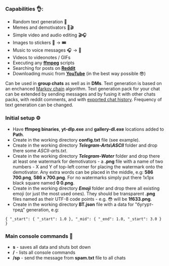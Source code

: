 ### Capabilities 👌:
- Random text generation 💬
- Memes and demotivators 📸🎬
- Simple video and audio editing 🎬🎧
- Images to stickers 📸 -> 🎟
- Music to voice messages 🎧 -> 🎤
- Videos to videonotes / GIFs
- Executing any **[ffmpeg]** scripts
- Searching for posts on **[Reddit]**
- Downloading music from **[YouTube]** (in the best way possible 😎)

Can be used in **group chats** as well as in **DMs**. Text generation is based on an enchanced [Markov chain] algorithm. Text generation pack for your chat can be extended by sending messages and by fusing it with other chats packs, with reddit comments, and with [exported chat history]. Frequency of text generation can be changed.

### Initial setup ⚙️
- Have **ffmpeg binaries**, **yt-dlp.exe** and **gallery-dl.exe** locations added to **Path**.
- Create in the working directory **config.txt** file (see example).
- Create in the working directory **_Telegram-Arts\ASCII_** folder and drop there some _ASCII-arts.txt_.
- Create in the working directory **_Telegram-Water_** folder and drop there at least one watermark for demotivators - a **.png** file with a name of two numbers - X and Y of top-left corner for placing the watermark onto the demotivator. Any extra words can be placed in the middle, e.g: **586 700.png**, **586 x 700.png**. For no watermarks simply put there 1x1px black square named **0 0.png**.
- Create in the working directory **_Emoji_** folder and drop there all existing emoji (or just the most used ones). They should be transparent **.png** files named as their UTF-8 code points - e.g. 😳 will be **1f633.png**.
- Create in the working directory **BT.json** file with a data for "бугурт-тред" generation, e.g:

`{ "_start": { "_start": 1.0 }, "_mid": { "_end": 1.0, "_start": 3.0 } }`

### Main console commands 💬
- **s** - saves all data and shuts bot down
- **/** - lists all console commands
- **/sp** - send the message from **spam.txt** file to all chats

[Reddit]: <https://www.reddit.com/>
[YouTube]: <https://youtu.be/dQw4w9WgXcQ>
[ffmpeg]: <https://ffmpeg.org/ffmpeg-filters.html>
[Markov chain]: <https://en.wikipedia.org/wiki/Markov_chain>
[exported chat history]: <https://www.maketecheasier.com/export-telegram-chat-history/>
